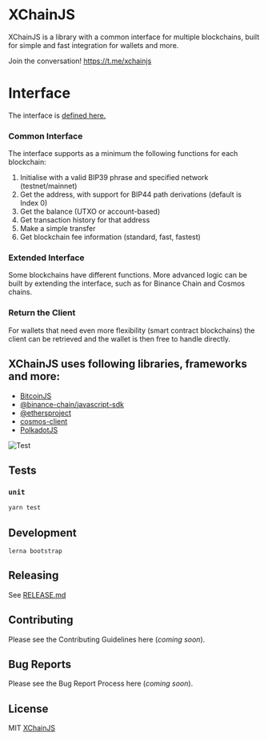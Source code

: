 # XChainJS

XChainJS is a library with a common interface for multiple blockchains, built for simple and fast integration for wallets and more. 

Join the conversation! 
https://t.me/xchainjs

# Interface

The interface is [defined here.](https://github.com/xchainjs/xchainjs-lib/blob/master/packages/xchain-client/README.md)

### Common Interface
The interface supports as a minimum the following functions for each blockchain:

1) Initialise with a valid BIP39 phrase and specified network (testnet/mainnet)
2) Get the address, with support for BIP44 path derivations (default is Index 0)
3) Get the balance (UTXO or account-based)
4) Get transaction history for that address
5) Make a simple transfer
6) Get blockchain fee information (standard, fast, fastest)

### Extended Interface

Some blockchains have different functions. More advanced logic can be built by extending the interface, such as for Binance Chain and Cosmos chains. 

### Return the Client

For wallets that need even more flexibility (smart contract blockchains) the client can be retrieved and the wallet is then free to handle directly. 

## XChainJS uses following libraries, frameworks and more:

- [BitcoinJS](https://github.com/bitcoinjs/bitcoinjs-lib)
- [@binance-chain/javascript-sdk](https://github.com/binance-chain/javascript-sdk)
- [@ethersproject](https://github.com/ethers-io/ethers.js)
- [cosmos-client](https://github.com/cosmos-client/cosmos-client-ts)
- [PolkadotJS](https://github.com/polkadot-js)

![Test](https://github.com/thorchain/asgardex-electron/workflows/Test/badge.svg)

## Tests

### `unit`

```bash
yarn test
```

## Development

`lerna bootstrap`


## Releasing

See [RELEASE.md](./RELEASE.md)


## Contributing

Please see the Contributing Guidelines here (_coming soon_).

## Bug Reports

Please see the Bug Report Process here (_coming soon_).

## License

MIT [XChainJS](https://github.com/xchainjs)
